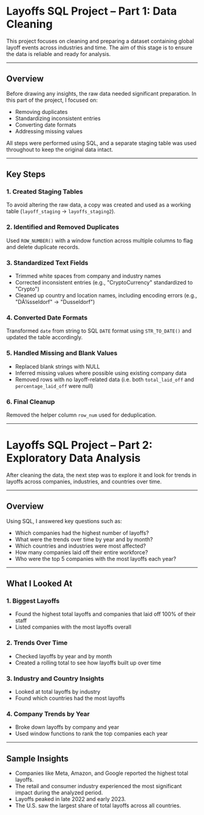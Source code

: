 # Layoffs SQL Project – Part 1: Data Cleaning

This project focuses on cleaning and preparing a dataset containing global layoff events across industries and time. The aim of this stage is to ensure the data is reliable and ready for analysis.

---

## Overview

Before drawing any insights, the raw data needed significant preparation. In this part of the project, I focused on:
- Removing duplicates
- Standardizing inconsistent entries
- Converting date formats
- Addressing missing values

All steps were performed using SQL, and a separate staging table was used throughout to keep the original data intact.

---

## Key Steps

### 1. Created Staging Tables
To avoid altering the raw data, a copy was created and used as a working table (`layoff_staging` → `layoffs_staging2`).

### 2. Identified and Removed Duplicates
Used `ROW_NUMBER()` with a window function across multiple columns to flag and delete duplicate records.

### 3. Standardized Text Fields
- Trimmed white spaces from company and industry names  
- Corrected inconsistent entries (e.g., "CryptoCurrency" standardized to "Crypto")  
- Cleaned up country and location names, including encoding errors (e.g., "DÃ¼sseldorf" → "Dusseldorf")

### 4. Converted Date Formats
Transformed `date` from string to SQL `DATE` format using `STR_TO_DATE()` and updated the table accordingly.

### 5. Handled Missing and Blank Values
- Replaced blank strings with NULL  
- Inferred missing values where possible using existing company data  
- Removed rows with no layoff-related data (i.e. both `total_laid_off` and `percentage_laid_off` were null)

### 6. Final Cleanup
Removed the helper column `row_num` used for deduplication.

---

# Layoffs SQL Project – Part 2: Exploratory Data Analysis

After cleaning the data, the next step was to explore it and look for trends in layoffs across companies, industries, and countries over time.

---

## Overview

Using SQL, I answered key questions such as:

- Which companies had the highest number of layoffs?
- What were the trends over time by year and by month?
- Which countries and industries were most affected?
- How many companies laid off their entire workforce?
- Who were the top 5 companies with the most layoffs each year?

---

## What I Looked At

### 1. Biggest Layoffs
- Found the highest total layoffs and companies that laid off 100% of their staff
- Listed companies with the most layoffs overall

### 2. Trends Over Time
- Checked layoffs by year and by month
- Created a rolling total to see how layoffs built up over time

### 3. Industry and Country Insights
- Looked at total layoffs by industry
- Found which countries had the most layoffs

### 4. Company Trends by Year
- Broke down layoffs by company and year
- Used window functions to rank the top companies each year

---

## Sample Insights

- Companies like Meta, Amazon, and Google reported the highest total layoffs.
- The retail and consumer industry experienced the most significant impact during the analyzed period.
- Layoffs peaked in late 2022 and early 2023.
- The U.S. saw the largest share of total layoffs across all countries.

